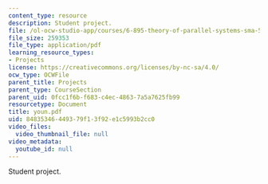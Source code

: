 ```yaml
---
content_type: resource
description: Student project.
file: /ol-ocw-studio-app/courses/6-895-theory-of-parallel-systems-sma-5509-fall-2003/84835346449379f13f92e1c5993b2cc0_youn.pdf
file_size: 259353
file_type: application/pdf
learning_resource_types:
- Projects
license: https://creativecommons.org/licenses/by-nc-sa/4.0/
ocw_type: OCWFile
parent_title: Projects
parent_type: CourseSection
parent_uid: 0fcc1f6b-f683-c4ec-4863-7a5a7625fb99
resourcetype: Document
title: youn.pdf
uid: 84835346-4493-79f1-3f92-e1c5993b2cc0
video_files:
  video_thumbnail_file: null
video_metadata:
  youtube_id: null
---
```

Student project.